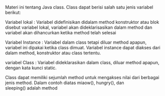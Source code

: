 Materi ini tentang Java class. Class dapat berisi salah satu jenis variabel berikut:

Variabel lokal : Variabel didefinisikan didalam method konstruktor atau blok disebut variabel lokal, variabel akan dideklarisasikan dalam method dan variabel akan dihancurkan ketika method telah selesai

Variabel Instance : Variabel dalam class tetapi diluar method apapun, variabel ini dipakai ketika class dimuat. Variabel instance dapat diakses dari dalam method, konstruktor atau class tertentu.

variabel Class : Variabel dideklarasikan dalam class, diluar method apapun, dengan kata kunci static.

Class dapat memiliki sejumlah method untuk mengakses nilai dari berbagai jenis method. Dalam contoh diatas miaow(), hungry(), dan sleeping() adalah method
